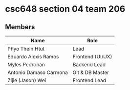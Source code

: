 # csc648 section 04 team 206
## Members
| Name                   | Role             |
|------------------------|------------------|
| Phyo Thein Htut        | Lead             |
| Eduardo Alexis Ramos   | Frontend (UI/UX) |
| Myles Pedronan         | Backend Lead     |
| Antonio Damaso Carmona | Git & DB Master  |
| Zijie (Jason) Wei      | Frontend Lead    |
